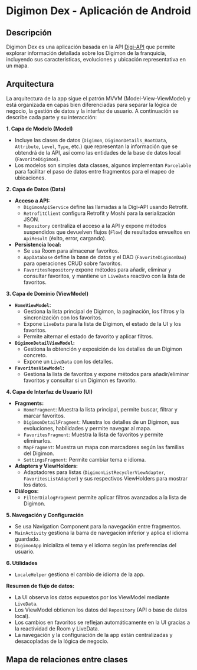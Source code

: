 # Digimon Dex - Aplicación de Android  

## Descripción  
Digimon Dex es una aplicación basada en la API [Digi-API](https://digi-api.com/) que permite explorar información detallada sobre los Digimon de la franquicia, incluyendo sus características, evoluciones y ubicación representativa en un mapa.  

## Arquitectura
La arquitectura de la app sigue el patrón MVVM (Model-View-ViewModel) y está organizada en capas bien diferenciadas para separar la lógica de negocio, la gestión de datos y la interfaz de usuario. 
A continuación se describe cada parte y su interacción:

**1. Capa de Modelo (Model)**
- Incluye las clases de datos (`Digimon`, `DigimonDetails_RootData`, `Attribute`, `Level`, `Type`, etc.) que representan la información que se obtendrá de la API, así como las entidades de la base de datos local (`FavoriteDigimon`).
- Los modelos son simples data classes, algunos implementan `Parcelable` para facilitar el paso de datos entre fragmentos para el mapeo de ubicaciones.

**2. Capa de Datos (Data)**
- **Acceso a API:**  
  - `DigimonApiService` define las llamadas a la Digi-API usando Retrofit.
  - `RetrofitClient` configura Retrofit y Moshi para la serialización JSON.
  - `Repository` centraliza el acceso a la API y expone métodos suspendidos que devuelven flujos (`Flow`) de resultados envueltos en `ApiResult` (éxito, error, cargando).
- **Persistencia local:**  
  - Se usa Room para almacenar favoritos.  
  - `AppDatabase` define la base de datos y el DAO (`FavoriteDigimonDao`) para operaciones CRUD sobre favoritos.
  - `FavoritesRepository` expone métodos para añadir, eliminar y consultar favoritos, y mantiene un `LiveData` reactivo con la lista de favoritos.

**3. Capa de Dominio (ViewModel)**
- **`HomeViewModel`:**  
  - Gestiona la lista principal de Digimon, la paginación, los filtros y la sincronización con los favoritos.
  - Expone `LiveData` para la lista de Digimon, el estado de la UI y los favoritos.
  - Permite alternar el estado de favorito y aplicar filtros.
- **`DigimonDetailViewModel`:**  
  - Gestiona la obtención y exposición de los detalles de un Digimon concreto.
  - Expone un `LiveData` con los detalles.
- **`FavoritesViewModel`:**  
  - Gestiona la lista de favoritos y expone métodos para añadir/eliminar favoritos y consultar si un Digimon es favorito.

**4. Capa de Interfaz de Usuario (UI)**
- **Fragments:**  
  - `HomeFragment`: Muestra la lista principal, permite buscar, filtrar y marcar favoritos.
  - `DigimonDetailFragment`: Muestra los detalles de un Digimon, sus evoluciones, habilidades y permite navegar al mapa.
  - `FavoritesFragment`: Muestra la lista de favoritos y permite eliminarlos.
  - `MapFragment`: Muestra un mapa con marcadores según las familias del Digimon.
  - `SettingsFragment`: Permite cambiar tema e idioma.
- **Adapters y ViewHolders:**  
  - Adaptadores para listas (`DigimonListRecyclerViewAdapter`, `FavoritesListAdapter`) y sus respectivos ViewHolders para mostrar los datos.
- **Diálogos:**  
  - `FilterDialogFragment` permite aplicar filtros avanzados a la lista de Digimon.

**5. Navegación y Configuración**
- Se usa Navigation Component para la navegación entre fragmentos.
- `MainActivity` gestiona la barra de navegación inferior y aplica el idioma guardado.
- `DigimonApp` inicializa el tema y el idioma según las preferencias del usuario.

**6. Utilidades**
- `LocaleHelper` gestiona el cambio de idioma de la app.

**Resumen de flujo de datos:**
- La UI observa los datos expuestos por los ViewModel mediante `LiveData`.
- Los ViewModel obtienen los datos del `Repository` (API o base de datos local).
- Los cambios en favoritos se reflejan automáticamente en la UI gracias a la reactividad de Room y LiveData.
- La navegación y la configuración de la app están centralizadas y desacopladas de la lógica de negocio.

## Mapa de relaciones entre clases




